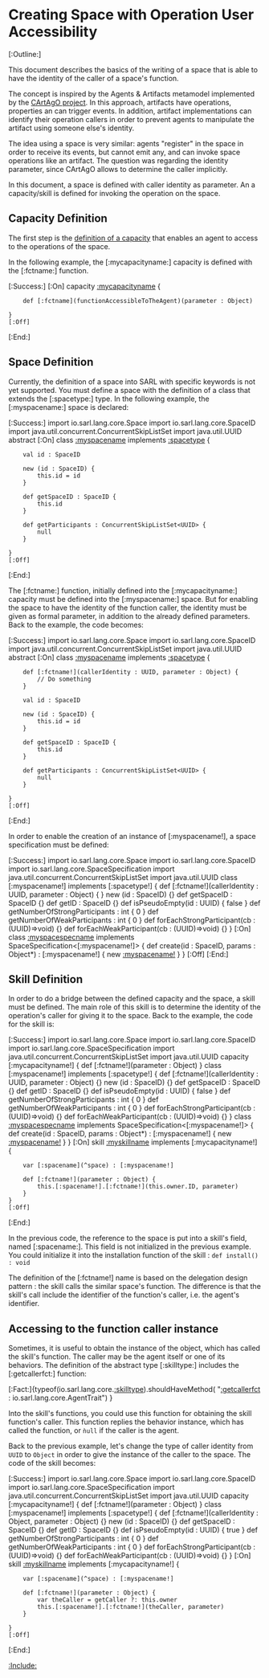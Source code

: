 # Creating Space with Operation User Accessibility 

[:Outline:]

This document describes the basics of the writing of a space that is able to have the identity of
the caller of a space's function.

The concept is inspired by the Agents & Artifacts metamodel implemented by the [CArtAgO project](http://cartago.sourceforge.net/).
In this approach, artifacts have operations, properties an can trigger events. In addition, artifact implementations can
identify their operation callers in order to prevent agents to manipulate the artifact using someone else's identity.

The idea using a space is very similar: agents "register" in the space in order to receive its events, but cannot emit any,
and can invoke space operations like an artifact.
The question was regarding the identity parameter, since CArtAgO allows to determine the caller implicitly.

In this document, a space is defined with caller identity as parameter. An a capacity/skill is defined for invoking
the operation on the space.


## Capacity Definition

The first step is the [definition of a capacity](../reference/Capacity.md) that enables an agent to access to
the operations of the space.

In the following example, the [:mycapacityname:] capacity is defined with the [:fctname:] function. 

[:Success:]
	[:On]
	capacity [:mycapacityname](MyCapacity) {
	
		def [:fctname](functionAccessibleToTheAgent)(parameter : Object)
	
	}
	[:Off]
[:End:]


## Space Definition

Currently, the definition of a space into SARL with specific keywords is not yet supported.
You must define a space with the definition of a class that extends the [:spacetype:] type.
In the following example, the [:myspacename:] space is declared:

[:Success:]
	import io.sarl.lang.core.Space
	import io.sarl.lang.core.SpaceID
	import java.util.concurrent.ConcurrentSkipListSet
	import java.util.UUID
	abstract [:On]
	class [:myspacename](MySpace) implements [:spacetype](Space) {
	
		val id : SpaceID

		new (id : SpaceID) {
			this.id = id
		}

	    def getSpaceID : SpaceID {
	    	this.id
	    }

	    def getParticipants : ConcurrentSkipListSet<UUID> {
	    	null
	    }

	}
	[:Off]
[:End:]


The [:fctname:] function, initially defined into the [:mycapacityname:] capacity must be defined into the
[:myspacename:] space. But for enabling the space to have the identity of the function caller, the identity
must be given as formal parameter, in addition to the already defined parameters.
Back to the example, the code becomes:

[:Success:]
	import io.sarl.lang.core.Space
	import io.sarl.lang.core.SpaceID
	import java.util.concurrent.ConcurrentSkipListSet
	import java.util.UUID
	abstract [:On]
	class [:myspacename](MySpace) implements [:spacetype](Space) {
	
		def [:fctname!](callerIdentity : UUID, parameter : Object) {
			// Do something
		}

		val id : SpaceID

		new (id : SpaceID) {
			this.id = id
		}

	    def getSpaceID : SpaceID {
	    	this.id
	    }

	    def getParticipants : ConcurrentSkipListSet<UUID> {
	    	null
	    }

	}
	[:Off]
[:End:]


In order to enable the creation of an instance of [:myspacename!], a space specification must be defined:

[:Success:]
	import io.sarl.lang.core.Space
	import io.sarl.lang.core.SpaceID
	import io.sarl.lang.core.SpaceSpecification
	import java.util.concurrent.ConcurrentSkipListSet
	import java.util.UUID
	class [:myspacename!] implements [:spacetype!] {
		def [:fctname!](callerIdentity : UUID, parameter : Object) {
		}
		new (id : SpaceID) {}
	    def getSpaceID : SpaceID {}
	    def getID : SpaceID {}
	    def isPseudoEmpty(id : UUID) { false }
		def getNumberOfStrongParticipants : int { 0 }
		def getNumberOfWeakParticipants : int { 0 }
		def forEachStrongParticipant(cb : (UUID)=>void) {}
		def forEachWeakParticipant(cb : (UUID)=>void) {}
	}
	[:On]
	class [:myspacespecname]([:myspacename!]Specification) implements SpaceSpecification<[:myspacename!]> {
		def create(id : SpaceID, params : Object*) : [:myspacename!] {
			new [:myspacename!](id)
		}
	}
	[:Off]
[:End:]



## Skill Definition

In order to do a bridge between the defined capacity and the space, a skill must be defined.
The main role of this skill is to determine the identity of the operation's caller for giving
it to the space.
Back to the example, the code for the skill is:

[:Success:]
	import io.sarl.lang.core.Space
	import io.sarl.lang.core.SpaceID
	import io.sarl.lang.core.SpaceSpecification
	import java.util.concurrent.ConcurrentSkipListSet
	import java.util.UUID
	capacity [:mycapacityname!] {
		def [:fctname!](parameter : Object)
	}
	class [:myspacename!] implements [:spacetype!] {
		def [:fctname!](callerIdentity : UUID, parameter : Object) {}
		new (id : SpaceID) {}
	    def getSpaceID : SpaceID {}
	    def getID : SpaceID {}
	    def isPseudoEmpty(id : UUID) { false }
		def getNumberOfStrongParticipants : int { 0 }
		def getNumberOfWeakParticipants : int { 0 }
		def forEachStrongParticipant(cb : (UUID)=>void) {}
		def forEachWeakParticipant(cb : (UUID)=>void) {}
	}
	class [:myspacespecname]([:myspacename!]Specification) implements SpaceSpecification<[:myspacename!]> {
		def create(id : SpaceID, params : Object*) : [:myspacename!] {
			new [:myspacename!](id)
		}
	}
	[:On]
	skill [:myskillname](MySkill) implements [:mycapacityname!] {

		var [:spacename](^space) : [:myspacename!]

		def [:fctname!](parameter : Object) {
			this.[:spacename!].[:fctname!](this.owner.ID, parameter)
		}
	}
	[:Off]
[:End:]


In the previous code, the reference to the space is put into a skill's field, named [:spacename:].
This field is not initialized in the previous example. You could initialize it into the installation function of
the skill : `def install() : void`

The definition of the [:fctname!] name is based on the delegation design pattern : the skill calls the similar space's function.
The difference is that the skill's call include the identifier of the function's caller, i.e. the agent's identifier.


## Accessing to the function caller instance

Sometimes, it is useful to obtain the instance of the object, which has called the skill's function.
The caller may be the agent itself or one of its behaviors.
The definition of the abstract type [:skilltype:] includes the [:getcallerfct:] function:

[:Fact:]{typeof(io.sarl.lang.core.[:skilltype](Skill)).shouldHaveMethod(
	"[:getcallerfct](getCaller) : io.sarl.lang.core.AgentTrait")
}

Into the skill's functions, you could use this function for obtaining the skill function's caller.
This function replies the behavior instance, which has called the function, or `ǹull` if the caller
is the agent.

Back to the previous example, let's change the type of caller identity from `UUID` to `Object` in order
to give the instance of the caller to the space. The code of the skill becomes:

[:Success:]
	import io.sarl.lang.core.Space
	import io.sarl.lang.core.SpaceID
	import io.sarl.lang.core.SpaceSpecification
	import java.util.concurrent.ConcurrentSkipListSet
	import java.util.UUID
	capacity [:mycapacityname!] {
		def [:fctname!](parameter : Object)
	}
	class [:myspacename!] implements [:spacetype!] {
		def [:fctname!](callerIdentity : Object, parameter : Object) {}
		new (id : SpaceID) {}
	    def getSpaceID : SpaceID {}
	    def getID : SpaceID {}
	    def isPseudoEmpty(id : UUID) { true }
		def getNumberOfStrongParticipants : int { 0 }
		def getNumberOfWeakParticipants : int { 0 }
		def forEachStrongParticipant(cb : (UUID)=>void) {}
		def forEachWeakParticipant(cb : (UUID)=>void) {}
	}
	[:On]
	skill [:myskillname](MySkill) implements [:mycapacityname!] {
	
		var [:spacename](^space) : [:myspacename!]
	
		def [:fctname!](parameter : Object) {
			var theCaller = getCaller ?: this.owner
			this.[:spacename!].[:fctname!](theCaller, parameter)
		}

	}
	[:Off]
[:End:]


[:Include:](../legal.inc)

